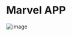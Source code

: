 # Marvel APP

![image](https://user-images.githubusercontent.com/47280581/227122225-9d7daf84-84de-403c-b5ed-b60fdb06685c.png)
